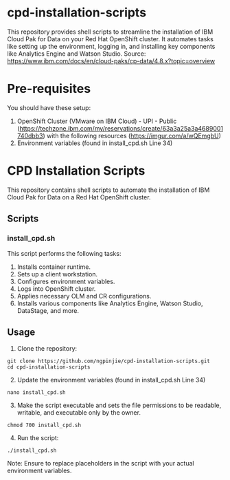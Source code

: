 # cpd-installation-scripts
This repository provides shell scripts to streamline the installation of IBM Cloud Pak for Data on your Red Hat OpenShift cluster.  It automates tasks like setting up the environment, logging in, and installing key components like Analytics Engine and Watson Studio. Source: https://www.ibm.com/docs/en/cloud-paks/cp-data/4.8.x?topic=overview

# Pre-requisites
You should have these setup:
1. OpenShift Cluster (VMware on IBM Cloud) - UPI - Public (https://techzone.ibm.com/my/reservations/create/63a3a25a3a4689001740dbb3) with the following resources (https://imgur.com/a/wQEmgbU)
2. Environment variables (found in install_cpd.sh Line 34)

# CPD Installation Scripts

This repository contains shell scripts to automate the installation of IBM Cloud Pak for Data on a Red Hat OpenShift cluster.

## Scripts

### install_cpd.sh

This script performs the following tasks:
1. Installs container runtime.
2. Sets up a client workstation.
3. Configures environment variables.
4. Logs into OpenShift cluster.
5. Applies necessary OLM and CR configurations.
6. Installs various components like Analytics Engine, Watson Studio, DataStage, and more.

## Usage
1. Clone the repository:
```
git clone https://github.com/ngpinjie/cpd-installation-scripts.git
cd cpd-installation-scripts
```

2. Update the environment variables (found in install_cpd.sh Line 34)
```
nano install_cpd.sh
```

3. Make the script executable and sets the file permissions to be readable, writable, and executable only by the owner.
```
chmod 700 install_cpd.sh
```

4. Run the script:
```
./install_cpd.sh
```

Note: Ensure to replace placeholders in the script with your actual environment variables.
